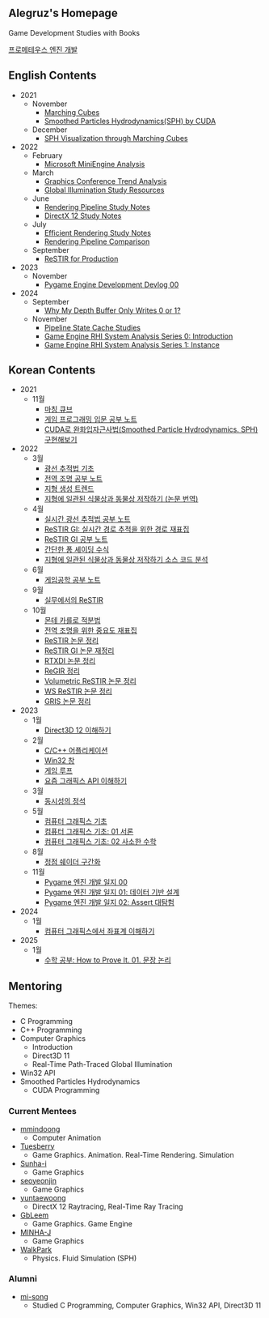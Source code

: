 ## Alegruz's Homepage

Game Development Studies with Books

[프로메테우스 엔진 개발](/Notes/Prometheus/PrometheusEngineDevelopment.md)

## English Contents
* 2021
    * November
        * [Marching Cubes](Notes/2021/11/English/MarchingCubes.md)
        * [Smoothed Particles Hydrodynamics(SPH) by CUDA](Notes/2021/11/English/SmoothedParticlesHydrodynamicsCuda.md)
    * December
        * [SPH Visualization through Marching Cubes](Notes/2021/12/English/SphVisualizationThroughMarchingCubes.md)
* 2022
    * February
        * [Microsoft MiniEngine Analysis](Notes/2022/02/English/MiniEngineAnalysis.md)
    * March
        * [Graphics Conference Trend Analysis](Notes/2022/03/English/GraphicsConferenceTrendAnalysis.md)
        * [Global Illumination Study Resources](Notes/2022/03/English/GlobalIlluminationStudyResources.md)
    * June
        * [Rendering Pipeline Study Notes](Notes/2022/06/English/RenderingPipelineStudyNotes.md)
        * [DirectX 12 Study Notes](Notes/2022/06/English/DirectX12StudyNotes.md)
    * July
        * [Efficient Rendering Study Notes](/Notes/2022/07/English/EfficientRenderingStudyNotes.md/)
        * [Rendering Pipeline Comparison](/Notes/2022/07/English/RenderingPipelineComparison.md/)
    * September
        * [ReSTIR for Production](Notes/2022/09/English/ReSTIRforProduction.md)
* 2023
    * November
      * [Pygame Engine Development Devlog 00](/Notes/2023/11/English/PygameEngineDevelopment00.md)
* 2024
    * September
      * [Why My Depth Buffer Only Writes 0 or 1?](/Notes/2024/09/English/VulkanDepthIssue.md)
    * November
      * [Pipeline State Cache Studies](/Notes/2024/11/English/PipelineStateCacheStudies.md)
      * [Game Engine RHI System Analysis Series 0: Introduction](/Notes/2024/11/English/GameEngineRhiSystemAnalysisSeries0Introduction.md)
      * [Game Engine RHI System Analysis Series 1: Instance](/Notes/2024/11/English/GameEngineRhiSystemAnalysisSeries1Instance.md)

## Korean Contents
* 2021
    * 11월
        * [마칭 큐브](Notes/2021/11/Korean/MarchingCubes.md)
        * [게임 프로그래밍 입문 공부 노트](Notes/2021/11/Korean/IntroductionToGameProgrammingExamPreparations.md)
        * [CUDA로 완화입자근사법(Smoothed Particle Hydrodynamics. SPH) 구현해보기](Notes/2021/11/Korean/SmoothedParticlesHydrodynamicsCuda.md)
* 2022
    * 3월
        * [광선 추적법 기초](Notes/2022/03/Korean/RayTracingEssentials.md)
        * [전역 조명 공부 노트](Notes/2022/03/Korean/GlobalIlluminationStudies.md)
        * [지형 생성 트렌드](Notes/2022/03/Korean/TerrainGenerationTrends.md)
        * [지형에 일관된 식물상과 동물상 저작하기 (논문 번역)](Notes/2022/03/Korean/AuthoringConsistentLandscapesWithFloraAndFauna.md)
    * 4월
        * [실시간 광선 추적법 공부 노트](Notes/2022/04/Korean/RealTimeRayTracingNotes.md)
        * [ReSTIR GI: 실시간 경로 추적을 위한 경로 재표집](Notes/2022/04/Korean/ReStirGiPathResamplingForRealTimePathTracing.md)
        * [ReSTIR GI 공부 노트](Notes/2022/04/Korean/ReStirGiStudyNotes.md)
        * [간단한 퐁 셰이딩 수식](Notes/2022/04/Korean/SimplePhongPseudoCode.md)
        * [지형에 일관된 식물상과 동물상 저작하기 소스 코드 분석](Notes/2022/04/Korean/AuthoringConsistentLandscapesWithFloraAndFaunaSourceCodeAnalysis.md)
    * 6월
        * [게임공학 공부 노트](Notes/2022/06/Korean/GameEngineeringStudiesNote.md)
    * 9월
        * [실무에서의 ReSTIR](Notes/2022/09/Korean/ReSTIRforProduction.md)
    * 10월
        * [몬테 카를로 적분법](/Notes/2022/10/Korean/MonteCarloIntegration.md)
        * [전역 조명을 위한 중요도 재표집](/Notes/2022/10/Korean/ImportanceResamplingForGlobalIllumination.md)
        * [ReSTIR 논문 정리](/Notes/2022/10/Korean/SpatiotemporalReservoirResamplingForRealTimeRayTracingWithDynamicDirectLighting.md)
        * [ReSTIR GI 논문 재정리](/Notes/2022/10/Korean/ReStirGiPathResamplingForRealTimePathTracingRevisited.md)
        * [RTXDI 논문 정리](/Notes/2022/10/Korean/RearchitecturingSpatiotemporalResamplingForProduction.md)
        * [ReGIR 정리](/Notes/2022/10/Korean/RenderingManyLightsWithGridBasedReservoirs.md)
        * [Volumetric ReSTIR 논문 정리](/Notes/2022/10/Korean/FastVolumeRenderingWithSpatiotemporalReservoirSampling.md)
        * [WS ReSTIR 논문 정리](/Notes/2022/10/Korean/WorldSpaceSpatiotemporalReservoirReuseForRayTracedGlobalIllumination.md)
        * [GRIS 논문 정리](/Notes/2022/10/Korean/GeneralizedResampledImportanceSamplingFoundationsOfReStir.md)
* 2023
    * 1월
        * [Direct3D 12 이해하기](/Notes/2023/01/Korean/UnderstandingDirect3D12.md)
    * 2월
        * [C/C++ 어플리케이션](/Notes/2023/02/Korean/CCppApplications.md)
        * [Win32 창](/Notes/2023/02/Korean/Window.md)
        * [게임 루프](/Notes/2023/02/Korean/Loops.md)
        * [요즘 그래픽스 API 이해하기](/Notes/2023/02/Korean/UnderstandingModernGraphicsApis.md)
    * 3월
        * [동시성의 정석](/Notes/2023/03/Korean/WhatEverySystemsProgrammerShouldKnowAboutConcurrency.md)
    * 5월
        * [컴퓨터 그래픽스 기초](/Notes/2023/05/Korean/FundamentalsOfComputerGraphics.md)
        * [컴퓨터 그래픽스 기초: 01 서론](/Notes/2023/05/Korean/FundamentalsOfComputerGraphics01Introduction.md)
        * [컴퓨터 그래픽스 기초: 02 사소한 수학](/Notes/2023/05/Korean/FundamentalsOfComputerGraphics02MiscellaneousMath.md)
    * 8월
      * [정점 쉐이더 구간화](/Notes/2023/08/Korean/VertexShaderBinning.md)
    * 11월
      * [Pygame 엔진 개발 일지 00](/Notes/2023/11/Korean/PygameEngineDevelopment00.md)
      * [Pygame 엔진 개발 일지 01: 데이터 기반 설계](/Notes/2023/11/Korean/PygameEngineDevelopment01.md)
      * [Pygame 엔진 개발 일지 02: Assert 대탐험](/Notes/2023/11/Korean/PygameEngineDevelopment02.md)
* 2024
  * 1월
    * [컴퓨터 그래픽스에서 좌표계 이해하기](/Notes/2024/01/Korean/UnderstandingCoordinateSystemsInComputerGraphics.md)
* 2025
  * 1월
    * [수학 공부: How to Prove It. 01. 문장 논리](/Notes/2025/01/Korean/MathematicsStudiesHowToProveIt_01_SententialLogic.md)

## Mentoring

Themes:

* C Programming
* C++ Programming
* Computer Graphics
    * Introduction
    * Direct3D 11
    * Real-Time Path-Traced Global Illumination
* Win32 API
* Smoothed Particles Hydrodynamics
    * CUDA Programming

### Current Mentees

* [mmindoong](https://github.com/mmindoong)
    * Computer Animation
* [Tuesberry](https://github.com/Tuesberry)
    * Game Graphics. Animation. Real-Time Rendering. Simulation
* [Sunha-i](https://github.com/Sunha-i)
    * Game Graphics
* [seoyeonjin](https://github.com/seoyeonjin)
    * Game Graphics
* [yuntaewoong](https://github.com/yuntaewoong)
    * DirectX 12 Raytracing, Real-Time Ray Tracing
* [GbLeem](https://github.com/GbLeem)
    * Game Graphics. Game Engine
* [MINHA-J](https://github.com/MINHA-J)
    * Game Graphics
* [WalkPark](https://github.com/WalkPark)
    * Physics. Fluid Simulation (SPH)

### Alumni

* [mi-song](https://github.com/mi-song)
    * Studied C Programming, Computer Graphics, Win32 API, Direct3D 11